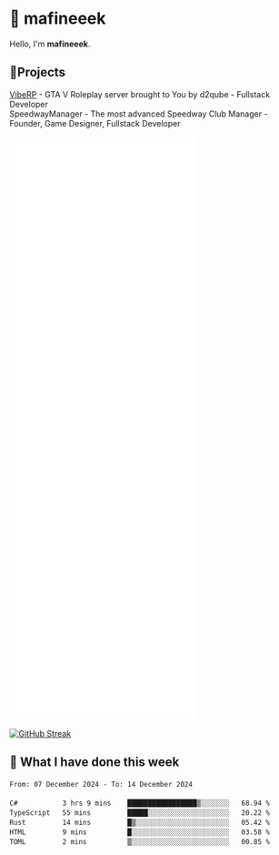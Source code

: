 # 👋 mafineeek
Hello, I'm **mafineeek**.

## 📝Projects

[VibeRP](https://v-rp.pl) - GTA V Roleplay server brought to You by d2qube - Fullstack Developer<br/>
SpeedwayManager - The most advanced Speedway Club Manager - Founder, Game Designer, Fullstack Developer


![](./github-metrics.svg)

[![GitHub Streak](https://streak-stats.demolab.com/?user=mafineeek)](https://git.io/streak-stats)

## 📰 What I have done this week
<!--START_SECTION:waka-->

```txt
From: 07 December 2024 - To: 14 December 2024

C#           3 hrs 9 mins    █████████████████▒░░░░░░░   68.94 %
TypeScript   55 mins         █████░░░░░░░░░░░░░░░░░░░░   20.22 %
Rust         14 mins         █▒░░░░░░░░░░░░░░░░░░░░░░░   05.42 %
HTML         9 mins          █░░░░░░░░░░░░░░░░░░░░░░░░   03.58 %
TOML         2 mins          ▒░░░░░░░░░░░░░░░░░░░░░░░░   00.85 %
```

<!--END_SECTION:waka-->
